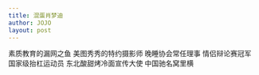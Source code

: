 ```yaml
---
title: 混蛋肖梦迪
author: JOJO
layout: post
---
```

素质教育的漏网之鱼
美图秀秀的特约摄影师
晚睡协会常任理事
情侣辩论赛冠军 
国家级抬杠运动员
东北酸甜烤冷面宣传大使
中国驰名窝里横
